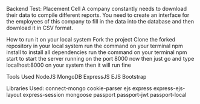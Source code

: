 Backend Test: Placement Cell
A company constantly needs to download their data to compile different reports. You need to create an interface for the employees of this company to fill in the data into the database and then download it in CSV format.

How to run it on your local system
Fork the project
Clone the forked repository in your local system
run the command on your terminal npm install to install all dependencies
run the command on your terminal npm start to start the server running on the port 8000
now then just go and type localhost:8000 on your system then it will run fine

Tools Used
NodeJS
MongoDB
ExpressJS
EJS
Bootstrap

Libraries Used:
connect-mongo
cookie-parser
ejs
express
express-ejs-layout
express-session
mongoose
passport
passport-jwt
passport-local
